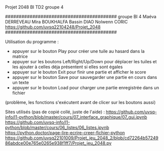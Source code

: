 Projet 2048 BI TD2 groupe 4

#########################################
groupe BI 4
Maéva DERREVEAU
Mira BOUKHALFA
Bassin DIAO
Nolwenn CORIC
https://github.com/uvsq22104248/Projet_2048
#########################################

Utilisation du programme :
- appuyer sur le bouton Play pour créer une tuile au hasard dans la matrice
- appuyer sur les boutons Left/Right/Up/Down pour déplacer les tuiles et les ajouter à celles déja présentent si elles sont égales
- appuyer sur le bouton Exit pour finir une partie et afficher le score 
- appuyer sur le bouton Save pour sauvegarder une partie en cours dans un texte
- appuyer sur le bouton Load pour charger une partie enregistrée dans un fichier

(problème, les fonctions s'exécutent avant de clicer sur les boutons aussi)

Sites utilisés (pas de copié collé, juste de l'aide) :
https://github.com/uvsq-info/l1-python/blob/master/cours/07_interface_graphique/07_gui.ipynb
https://github.com/uvsq-info/l1-python/blob/master/cours/06_listes/06_listes.ipynb
https://python.doctor/page-lire-ecrire-creer-fichier-python
https://github.com/uvsq22101009/Projet_jeu_2048_2/blob/cd72264b5724986abdce00e765e0265e938f1ff7/Projet_jeu_2048.py
